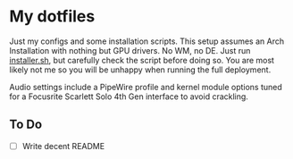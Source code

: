 # My dotfiles
Just my configs and some installation scripts. This setup assumes an Arch Installation with nothing but GPU drivers. No WM, no DE. Just run [installer.sh](/installer.sh), but carefully check the script before doing so. You are most likely not me so you will be unhappy when running the full deployment.

Audio settings include a PipeWire profile and kernel module options tuned for a Focusrite Scarlett Solo 4th Gen interface to avoid crackling.

## To Do
- [ ] Write decent README
